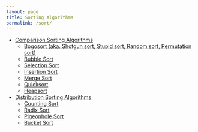 ```yaml
---
layout: page
title: Sorting Algorithms
permalink: /sort/
---
```


* <a href="/sort/comparison_sort/"> Comparison Sorting Algorithms </a>
  * <a href="/sort/comparison_bogosort/"> Bogosort (aka. Shotgun sort, Stupid sort, Random sort, Permutation sort) </a>
  * <a href="/sort/comparison_bubble_sort/"> Bubble Sort </a>
  * <a href="/sort/comparison_selection_sort/"> Selection Sort </a>
  * <a href="/sort/comparison_insertsion_sort/"> Insertion Sort </a>
  * <a href="/sort/comparison_merge_sort/"> Merge Sort </a>
  * <a href="/sort/comparison_quick_sort/"> Quicksort </a>
  * <a href="/sort/comparison_heap_sort/"> Heapsort </a>
* <a href="/sort/distribution_sort/"> Distribution Sorting Algorithms </a>
  * <a href="/sort/distribution_counting_sort/"> Counting Sort </a>
  * <a href="/sort/distribution_radix_sort/"> Radix Sort </a>
  * <a href="/sort/distribution_pigeonhole_sort/"> Pigeonhole Sort </a>
  * <a href="/sort/distribution_bucket_sort/"> Bucket Sort </a>